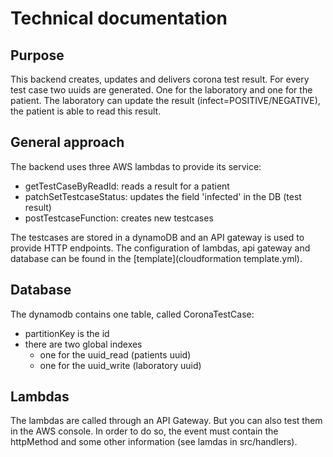# Technical documentation
## Purpose
This backend creates, updates and delivers corona test result. For every test case two uuids are generated. One for the laboratory and one for the patient. The laboratory can update the result (infect=POSITIVE/NEGATIVE), the patient is able to read this result.

## General approach
The backend uses three AWS lambdas to provide its service:

- getTestCaseByReadId: reads a result for a patient 
- patchSetTestcaseStatus: updates the field 'infected' in the DB (test result)
- postTestcaseFunction: creates new testcases

The testcases are stored in a dynamoDB and an API gateway is used to provide HTTP endpoints. The configuration of lambdas, api gateway and database can be found in the [template](cloudformation template.yml).

## Database
The dynamodb contains one table, called CoronaTestCase:
 
- partitionKey is the id
- there are two global indexes
    - one for the uuid_read (patients uuid)
    - one for the uuid_write (laboratory uuid)

## Lambdas
The lambdas are called through an API Gateway. But you can also test them in the AWS console. In order to do so, the event must contain the httpMethod and some other information (see lamdas in src/handlers).

